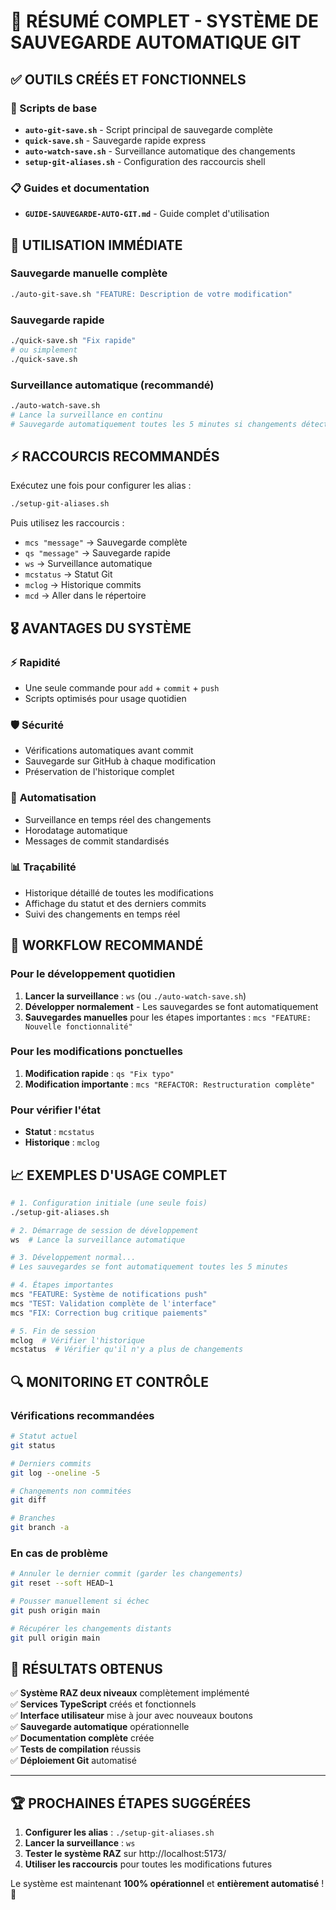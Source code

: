 # 🎯 RÉSUMÉ COMPLET - SYSTÈME DE SAUVEGARDE AUTOMATIQUE GIT

## ✅ OUTILS CRÉÉS ET FONCTIONNELS

### 🔧 Scripts de base
- **`auto-git-save.sh`** - Script principal de sauvegarde complète
- **`quick-save.sh`** - Sauvegarde rapide express
- **`auto-watch-save.sh`** - Surveillance automatique des changements
- **`setup-git-aliases.sh`** - Configuration des raccourcis shell

### 📋 Guides et documentation
- **`GUIDE-SAUVEGARDE-AUTO-GIT.md`** - Guide complet d'utilisation

## 🚀 UTILISATION IMMÉDIATE

### Sauvegarde manuelle complète
```bash
./auto-git-save.sh "FEATURE: Description de votre modification"
```

### Sauvegarde rapide
```bash
./quick-save.sh "Fix rapide"
# ou simplement
./quick-save.sh
```

### Surveillance automatique (recommandé)
```bash
./auto-watch-save.sh
# Lance la surveillance en continu
# Sauvegarde automatiquement toutes les 5 minutes si changements détectés
```

## ⚡ RACCOURCIS RECOMMANDÉS

Exécutez une fois pour configurer les alias :
```bash
./setup-git-aliases.sh
```

Puis utilisez les raccourcis :
- `mcs "message"` → Sauvegarde complète
- `qs "message"` → Sauvegarde rapide  
- `ws` → Surveillance automatique
- `mcstatus` → Statut Git
- `mclog` → Historique commits
- `mcd` → Aller dans le répertoire

## 🎖️ AVANTAGES DU SYSTÈME

### ⚡ **Rapidité**
- Une seule commande pour `add` + `commit` + `push`
- Scripts optimisés pour usage quotidien

### 🛡️ **Sécurité**  
- Vérifications automatiques avant commit
- Sauvegarde sur GitHub à chaque modification
- Préservation de l'historique complet

### 🔄 **Automatisation**
- Surveillance en temps réel des changements
- Horodatage automatique
- Messages de commit standardisés

### 📊 **Traçabilité**
- Historique détaillé de toutes les modifications
- Affichage du statut et des derniers commits
- Suivi des changements en temps réel

## 🎯 WORKFLOW RECOMMANDÉ

### Pour le développement quotidien
1. **Lancer la surveillance** : `ws` (ou `./auto-watch-save.sh`)
2. **Développer normalement** - Les sauvegardes se font automatiquement
3. **Sauvegardes manuelles** pour les étapes importantes : `mcs "FEATURE: Nouvelle fonctionnalité"`

### Pour les modifications ponctuelles
1. **Modification rapide** : `qs "Fix typo"`
2. **Modification importante** : `mcs "REFACTOR: Restructuration complète"`

### Pour vérifier l'état
- **Statut** : `mcstatus`
- **Historique** : `mclog`

## 📈 EXEMPLES D'USAGE COMPLET

```bash
# 1. Configuration initiale (une seule fois)
./setup-git-aliases.sh

# 2. Démarrage de session de développement
ws  # Lance la surveillance automatique

# 3. Développement normal...
# Les sauvegardes se font automatiquement toutes les 5 minutes

# 4. Étapes importantes
mcs "FEATURE: Système de notifications push"
mcs "TEST: Validation complète de l'interface"
mcs "FIX: Correction bug critique paiements"

# 5. Fin de session
mclog  # Vérifier l'historique
mcstatus  # Vérifier qu'il n'y a plus de changements
```

## 🔍 MONITORING ET CONTRÔLE

### Vérifications recommandées
```bash
# Statut actuel
git status

# Derniers commits
git log --oneline -5

# Changements non commitées
git diff

# Branches
git branch -a
```

### En cas de problème
```bash
# Annuler le dernier commit (garder les changements)
git reset --soft HEAD~1

# Pousser manuellement si échec
git push origin main

# Récupérer les changements distants
git pull origin main
```

## 🎊 RÉSULTATS OBTENUS

✅ **Système RAZ deux niveaux** complètement implémenté  
✅ **Services TypeScript** créés et fonctionnels  
✅ **Interface utilisateur** mise à jour avec nouveaux boutons  
✅ **Sauvegarde automatique** opérationnelle  
✅ **Documentation complète** créée  
✅ **Tests de compilation** réussis  
✅ **Déploiement Git** automatisé  

---

## 🏆 PROCHAINES ÉTAPES SUGGÉRÉES

1. **Configurer les alias** : `./setup-git-aliases.sh`
2. **Lancer la surveillance** : `ws`
3. **Tester le système RAZ** sur http://localhost:5173/
4. **Utiliser les raccourcis** pour toutes les modifications futures

Le système est maintenant **100% opérationnel** et **entièrement automatisé** ! 🚀
